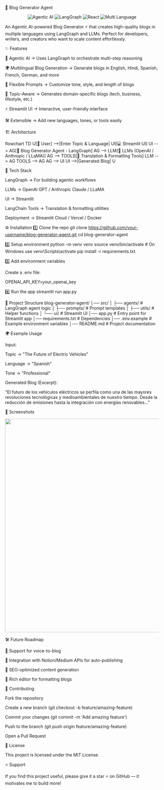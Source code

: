 📝 Blog Generator Agent
<p align="center"> <img src="https://img.shields.io/badge/AI-Agentic-blue?logo=openai&logoColor=white" alt="Agentic AI"/> <img src="https://img.shields.io/badge/Framework-LangGraph-green" alt="LangGraph"/> <img src="https://img.shields.io/badge/UI-React-orange" alt="React"/> <img src="https://img.shields.io/badge/Blogs-MultiLanguage-purple" alt="Multi Language"/> </p>

An Agentic AI-powered Blog Generator ⚡ that creates high-quality blogs in multiple languages using LangGraph and LLMs.
Perfect for developers, writers, and creators who want to scale content effortlessly.

✨ Features

🤖 Agentic AI → Uses LangGraph to orchestrate multi-step reasoning

🌍 Multilingual Blog Generation → Generate blogs in English, Hindi, Spanish, French, German, and more

🧩 Flexible Prompts → Customize tone, style, and length of blogs

📝 Topic-Aware → Generates domain-specific blogs (tech, business, lifestyle, etc.)

⚡ Streamlit UI → Interactive, user-friendly interface

🛠️ Extensible → Add new languages, tones, or tools easily

🏗️ Architecture

flowchart TD
    U[🧑 User] -->|Enter Topic & Language| UI[💻 Streamlit UI]
    UI --> AG[🤖 Blog Generator Agent - LangGraph]
    AG --> LLM[🔮 LLMs (OpenAI / Anthropic / LLaMA)]
    AG --> TOOLS[🔧 Translation & Formatting Tools]
    LLM --> AG
    TOOLS --> AG
    AG --> UI
    UI -->|Generated Blog| U

🚀 Tech Stack

LangGraph → For building agentic workflows

LLMs → OpenAI GPT / Anthropic Claude / LLaMA

UI → Streamlit

LangChain Tools → Translation & formatting utilities

Deployment → Streamlit Cloud / Vercel / Docker

⚙️ Installation
1️⃣ Clone the repo
git clone https://github.com/your-username/blog-generator-agent.git
cd blog-generator-agent

2️⃣ Setup environment
python -m venv venv
source venv/bin/activate   # On Windows use venv\Scripts\activate
pip install -r requirements.txt

3️⃣ Add environment variables

Create a .env file:

OPENAI_API_KEY=your_openai_key

4️⃣ Run the app
streamlit run app.py

📂 Project Structure
blog-generator-agent/
│── src/
│   ├── agents/          # LangGraph agent logic
│   ├── prompts/         # Prompt templates
│   ├── utils/           # Helper functions
│   └── ui/              # Streamlit UI
│── app.py               # Entry point for Streamlit app
│── requirements.txt     # Dependencies
│── .env.example         # Example environment variables
│── README.md            # Project documentation

🌍 Example Usage

Input:

Topic → "The Future of Electric Vehicles"

Language → "Spanish"

Tone → "Professional"

Generated Blog (Excerpt):

"El futuro de los vehículos eléctricos se perfila como una de las mayores revoluciones tecnológicas y medioambientales de nuestro tiempo. Desde la reducción de emisiones hasta la integración con energías renovables..."

📸 Screenshots
<p align="center"> <img src="https://github.com/your-username/blog-generator-agent/assets/demo-ui.png" width="700"/> </p>
🛠️ Future Roadmap

🔮 Support for voice-to-blog

🔮 Integration with Notion/Medium APIs for auto-publishing

🔮 SEO-optimized content generation

🔮 Rich editor for formatting blogs

🤝 Contributing

Fork the repository

Create a new branch (git checkout -b feature/amazing-feature)

Commit your changes (git commit -m 'Add amazing feature')

Push to the branch (git push origin feature/amazing-feature)

Open a Pull Request

📜 License

This project is licensed under the MIT License.

⭐ Support

If you find this project useful, please give it a star ⭐ on GitHub — it motivates me to build more!